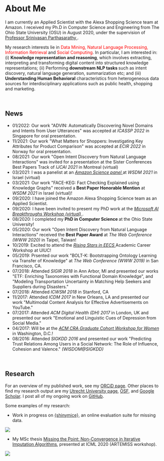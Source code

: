 # About Me

I am currently an Applied Scientist with the Alexa Shopping Science team at Amazon. I received my Ph.D in Computer Science and Engineering from The Ohio State University (OSU) in August 2020, under the supervision of <a href = "http://web.cse.ohio-state.edu/~parthasarathy.2/" > Professor Srinivasan Parthasarathy </a>. 

My research interests lie in <font color="red"> Data Mining, Natural Language Processing, Information Retrieval</font> and <font color="red"> Social Computing</font>. In particular, I am interested in: <br> (i) <b> Knowledge representation and reasoning</b>, which involves extracting, interpreting and transforming digital content into structured knowledge representations; (ii) Performing <b>downstream NLP tasks </b> such as intent discovery, natural language generation, summarization etc; and (iii) <b>Understanding Human Behavioral</b> characteristics from heterogeneous data sources for interdisciplinary applications such as public health, shopping and marketing.

<br>

## News

<ul>
              <li>01/2022: Our work "ADVIN: Automatically Discovering Novel Domains and Intents from User Utterances" was accepted at <i> ICASSP 2022 </i> in Singapore for oral presentation. </li>
              <li>11/2021: Our work "What Matters for Shoppers: Investigating Key Attributes for Product Comparison" was accepted at <i> ECIR 2022 </i> in Norway for oral presentation. </li>
             <li>08/2021: Our work "Open Intent Discovery from Natural Language Interactions" was invited for a presentation at the Sister Conferences Best Papers Track of <i> IJCAI 2021 </i> in Montreal (virtual) </li> 
             <li>03/2021: I was a panelist at an <a href = https://amazonwsdm2021.splashthat.com/> <i> Amazon Science panel </i> </a> at <i> WSDM 2021 </i> in Israel (virtual)</li>
             <li>03/2021: Our work "FACE-KEG: Fact Checking Explained using Knowledge Graphs" received a <b>Best Paper Honorable Mention</b> at <i> WSDM 2021 </i> in Israel (virtual)! </li>
             <li>09/2020: I have joined the Amazon Alexa Shopping Science team as an Applied Scientist. </li>
             <li>09/2020: I have been invited to present my PhD work at the <a href = https://www.microsoft.com/en-us/research/event/ai-breakthroughs-2020//> <i> Microsoft AI Breakthroughs Workshop (virtual) </i> </a>. </li>
        <li>08/2020: I completed my <b> PhD in Computer Science </b> at the Ohio State University! </li>
             <li>05/2020: Our work "Open Intent Discovery from Natural Language Interactions" received the <b>Best Paper Award</b> at <i> The Web Conference (WWW 2020) </i> in Taipei, Taiwan! </li>
             <li>10/2019: Excited to attend the <a href = https://publish.illinois.edu/rising-stars/participants/> <i> Rising Stars in EECS </i> </a> Academic Career Workshop at UIUC! </li>
             <li>05/2019: Prsented our work "BOLT-K: Bootstrapping Ontology Learning via Transfer of Knowledge" at <i> The Web Conference (WWW 2019) </i> in San Francisco, CA. </li>
             <li>07/2018: Attended <i> SIGIR 2018 </i> in Ann Arbor, MI and presented our works "ETF: Enriching Taxonomies with Functional Domain Knowledge", and "Modeling Transportation Uncertainty in Matching Help Seekers and Suppliers during Disasters."</li>
             <li>07/2018: Attended <i> ICWSM 2018 </i> in Stanford, CA</li>
             <li>11/2017: Attended <i>ICDM 2017 </i> in New Orleans, LA and presented our work "Multimodal Content Analysis for Effective Advertisements on YouTube."
             <li>07/2017: Attended <i> ACM Digital Health (DH) 2017 </i> in London, UK and presented our work "Emotional and Linguistic Cues of Depression from Social Media."
             <li>04/2017: Will be at the <a href = https://cra.org/cra-wp/events/grad-cohort-workshop-2017/> <i> ACM CRA Graduate Cohort Workshop for Women </i> </a> in Washington, D.C.!</li>
             <li> 08/2016: Attended <i>SIGKDD 2016</i> and presented our work "Predicting Trust Relations Among Users in a Social Network: The Role of Influence, Cohesion and Valence." <i>(WISDOM@SIGKDD)</i>
         </ul> 

<br>

## Research

For an overview of my published work, see my [ORCiD page](https://orcid.org/0000-0003-3276-2141). Other places to find my research output are my [Utrecht University page](https://www.uu.nl/staff/HIOberman), [OSF](https://osf.io/d8c5f/), and [Google Scholar](https://scholar.google.nl/citations?user=myLQXrEAAAAJ). I post all of my ongoing work on [GitHub](https://github.com/hanneoberman). 

Some examples of my research:

- Work in progress on [{shinymice}](https://hanneoberman.shinyapps.io/shinymice-demo/), an online evaluation suite for missing data. 

![](./img/hex.png)

- My MSc thesis [Missing the Point: Non-Convergence in Iterative Imputation Algorithms](https://openreview.net/pdf?id=fHSVg6mVqpw), presented at ICML 2020 (ARTEMISS workshop).

![](./img/conv.png)
